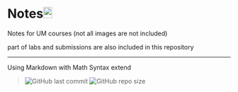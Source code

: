 # Notes<img src="https://upload.wikimedia.org/wikipedia/en/thumb/6/63/University_of_Malaya_coat_of_arms.svg/160px-University_of_Malaya_coat_of_arms.svg.png" display="inline-block" width="20em" height="25em" style="margin-bottom:0em ">

Notes  for UM courses (not all images are not included)

part of labs and submissions are also included in this repository 

****

Using Markdown with Math Syntax extend

>  ![GitHub last commit][commit] ![GitHub repo size][size] 



[commit]: https://img.shields.io/github/last-commit/sirmegamu/Notes?logo=github
[size]:https://img.shields.io/github/repo-size/sirmegamu/notes

